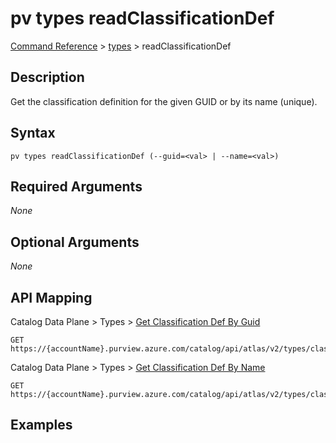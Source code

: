# pv types readClassificationDef
[Command Reference](../../../README.md#command-reference) > [types](./main.md) > readClassificationDef

## Description
Get the classification definition for the given GUID or by its name (unique).

## Syntax
```
pv types readClassificationDef (--guid=<val> | --name=<val>)
```

## Required Arguments
*None*

## Optional Arguments
*None*

## API Mapping
Catalog Data Plane > Types > [Get Classification Def By Guid](https://docs.microsoft.com/en-us/rest/api/purview/catalogdataplane/types/get-classification-def-by-guid)
```
GET https://{accountName}.purview.azure.com/catalog/api/atlas/v2/types/classificationdef/guid/{guid}
```

Catalog Data Plane > Types > [Get Classification Def By Name](https://docs.microsoft.com/en-us/rest/api/purview/catalogdataplane/types/get-classification-def-by-name)
```
GET https://{accountName}.purview.azure.com/catalog/api/atlas/v2/types/classificationdef/name/{name}
```

## Examples
```powershell

```